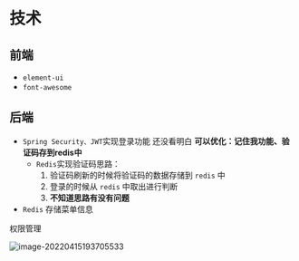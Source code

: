 # 技术

## 前端
- `element-ui`
- `font-awesome`

## 后端
- `Spring Security、JWT`实现登录功能 还没看明白 **可以优化：记住我功能、验证码存到redis中**
  - `Redis`实现验证码思路：
    1. 验证码刷新的时候将验证码的数据存储到 `redis` 中
    2. 登录的时候从 `redis` 中取出进行判断
    3. **不知道思路有没有问题**
- `Redis` 存储菜单信息



权限管理

![image-20220415193705533](https://gitee.com/yun-xiaojie/blog-image/raw/master/img/image-20220415193705533.png)
